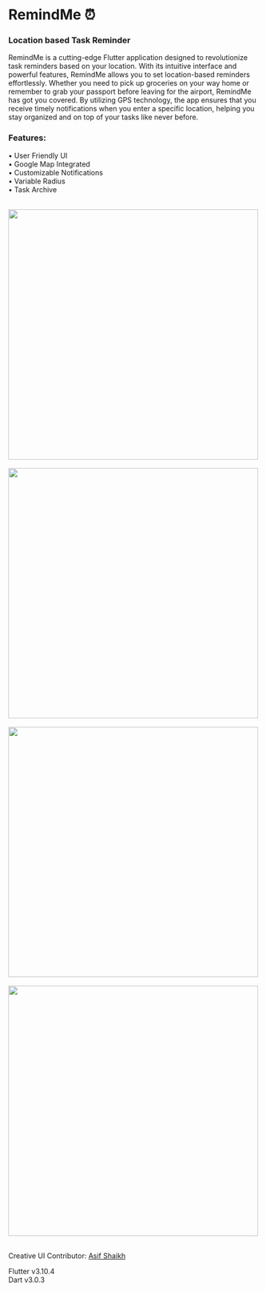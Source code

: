 # RemindMe ⏰
### Location based Task Reminder

RemindMe is a cutting-edge Flutter application designed to revolutionize task reminders based on your location. With its intuitive interface and powerful features, RemindMe allows you to set location-based reminders effortlessly. Whether you need to pick up groceries on your way home or remember to grab your passport before leaving for the airport, RemindMe has got you covered. By utilizing GPS technology, the app ensures that you receive timely notifications when you enter a specific location, helping you stay organized and on top of your tasks like never before.

### Features:

• User Friendly UI <br>
• Google Map Integrated <br>
• Customizable Notifications <br>
• Variable Radius <br>
• Task Archive <br><br>

<img src="https://github.com/c0delust/Random-Password-Generator/assets/83002941/e2ce27ed-d51b-4f8b-a450-f50ed1c28a2f"  height="500"> &emsp;
<img src="https://github.com/c0delust/Random-Password-Generator/assets/83002941/bd832bf1-0f46-455c-9621-fbe21973a29e"  height="500"> &emsp;
<img src="https://github.com/c0delust/Random-Password-Generator/assets/83002941/a9f4574f-9e60-452c-9d75-659b60d8e4f8"  height="500"> &emsp;
<img src="https://github.com/c0delust/Random-Password-Generator/assets/83002941/717e9c4f-0b2e-4570-b6e8-f1a8962bd3fd"  height="500"> &emsp;

Creative UI Contributor: [Asif Shaikh](https://www.linkedin.com/in/asif-shaikh-4192b3230/)

Flutter v3.10.4 <br>
Dart v3.0.3 <br>
